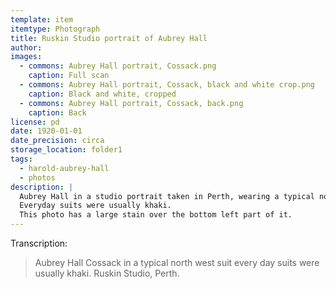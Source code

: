 ```yaml
---
template: item
itemtype: Photograph
title: Ruskin Studio portrait of Aubrey Hall
author: 
images:
  - commons: Aubrey Hall portrait, Cossack.png
    caption: Full scan
  - commons: Aubrey Hall portrait, Cossack, black and white crop.png
    caption: Black and white, cropped
  - commons: Aubrey Hall portrait, Cossack, back.png
    caption: Back
license: pd
date: 1920-01-01
date_precision: circa
storage_location: folder1
tags:
  - harold-aubrey-hall
  - photos
description: |
  Aubrey Hall in a studio portrait taken in Perth, wearing a typical north-west suit.
  Everyday suits were usually khaki.
  This photo has a large stain over the bottom left part of it.
---
```


Transcription:

> Aubrey Hall Cossack in a typical north west suit every day suits were usually khaki.
> Ruskin Studio, Perth.
